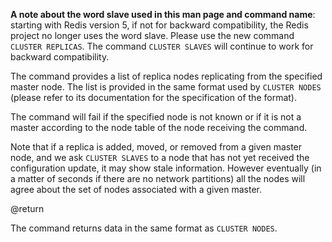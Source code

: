 **A note about the word slave used in this man page and command name**: starting with Redis version 5, if not for backward compatibility, the Redis project no longer uses the word slave. Please use the new command `CLUSTER REPLICAS`. The command `CLUSTER SLAVES` will continue to work for backward compatibility.

The command provides a list of replica nodes replicating from the specified
master node. The list is provided in the same format used by `CLUSTER NODES` (please refer to its documentation for the specification of the format).

The command will fail if the specified node is not known or if it is not
a master according to the node table of the node receiving the command.

Note that if a replica is added, moved, or removed from a given master node,
and we ask `CLUSTER SLAVES` to a node that has not yet received the
configuration update, it may show stale information. However eventually
(in a matter of seconds if there are no network partitions) all the nodes
will agree about the set of nodes associated with a given master.

@return

The command returns data in the same format as `CLUSTER NODES`.
